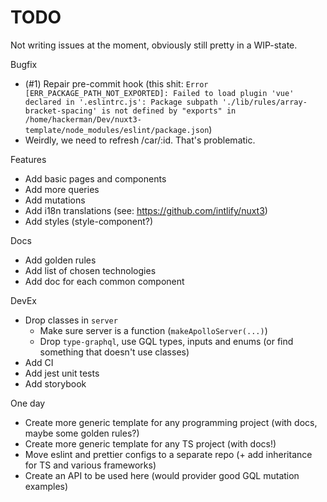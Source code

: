 # TODO

Not writing issues at the moment, obviously still pretty in a WIP-state.

Bugfix

- (#1) Repair pre-commit hook (this shit:
  `Error [ERR_PACKAGE_PATH_NOT_EXPORTED]: Failed to load plugin 'vue' declared in '.eslintrc.js': Package subpath './lib/rules/array-bracket-spacing' is not defined by "exports" in /home/hackerman/Dev/nuxt3-template/node_modules/eslint/package.json`)
- Weirdly, we need to refresh /car/:id. That's problematic.

Features

- Add basic pages and components
- Add more queries
- Add mutations
- Add i18n translations (see: https://github.com/intlify/nuxt3)
- Add styles (style-component?)

Docs

- Add golden rules
- Add list of chosen technologies
- Add doc for each common component

DevEx

- Drop classes in `server`
  - Make sure server is a function (`makeApolloServer(...)`)
  - Drop `type-graphql`, use GQL types, inputs and enums (or find something that doesn't use classes)
- Add CI
- Add jest unit tests
- Add storybook

One day

- Create more generic template for any programming project (with docs, maybe some golden rules?)
- Create more generic template for any TS project (with docs!)
- Move eslint and prettier configs to a separate repo (+ add inheritance for TS and various frameworks)
- Create an API to be used here (would provider good GQL mutation examples)
